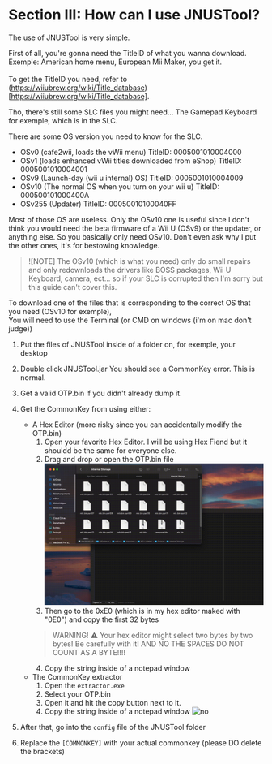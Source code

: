 # Section III: How can I use JNUSTool?

The use of JNUSTool is very simple.

First of all, you're gonna need the TitleID of what you wanna download. <br>
Exemple: American home menu, European Mii Maker, you get it. <br> <br> To get the TitleID you need, refer to (https://wiiubrew.org/wiki/Title_database)[https://wiiubrew.org/wiki/Title_database].

Tho, there's still some SLC files you might need... The Gamepad Keyboard for exemple, which is in the SLC.

There are some OS version you need to know for the SLC.

- OSv0 (cafe2wii, loads the vWii menu) TitleID: 0005001010004000
- OSv1 (loads enhanced vWii titles downloaded from eShop) TitleID: 0005001010004001
- OSv9 (Launch-day (wii u internal) OS) TitleID: 0005001010004009
- OSv10 (The normal OS when you turn on your wii u) TitleID: 000500101000400A
- OSv255 (Updater) TitleID: 00050010100040FF

 Most of those OS are useless. Only the OSv10 one is useful since I don't think you would need the beta firmware of a Wii U (OSv9) or the updater, or anything else. So you basically only need OSv10. Don't even ask why I put the other ones, it's for bestowing knowledge.

 > ![NOTE]
 > The OSv10 (which is what you need) only do small repairs and only redownloads the drivers like BOSS packages, Wii U Keyboard, camera, ect... so if your SLC is corrupted then I'm sorry but this guide can't cover this.

To download one of the files that is corresponding to the correct OS that you need (OSv10 for exemple), <br>
You will need to use the Terminal (or CMD on windows (i'm on mac don't judge))

1. Put the files of JNUSTool inside of a folder on, for exemple, your desktop
2. Double click JNUSTool.jar
You should see a CommonKey error. This is normal.
3. Get a valid OTP.bin if you didn't already dump it.
4. Get the CommonKey from using either:
    - A Hex Editor (more risky since you can accidentally modify the OTP.bin)
        1. Open your favorite Hex Editor. I will be using Hex Fiend but it shouldd be the same for everyone else.
        2. Drag and drop or open the OTP.bin file
        ![Draging and dropping the OTP.bin inside of the hex editor I'm using](/assets/images/drag_and_drop_otp.gif)
        3. Then go to the 0xE0 (which is in my hex editor maked with "0E0") and copy the first 32 bytes
        > WARNING! :warning: Your hex editor might select two bytes by two bytes! Be carefully with it! AND NO THE SPACES DO NOT COUNT AS A BYTE!!!!
        4. Copy the string inside of a notepad window
    - The CommonKey extractor
        1. Open the `extractor.exe`
        2. Select your OTP.bin 
        3. Open it and hit the copy button next to it. 
        4. Copy the string inside of a notepad window
        ![no](/assets/images/commonkey_extractor_section3.gif)

5. After that, go into the `config` file of the JNUSTool folder
6. Replace the `[COMMONKEY]` with your actual commonkey (please DO delete the brackets)
